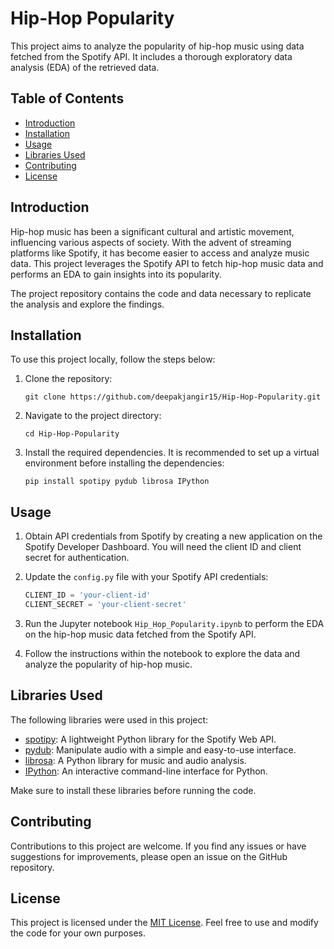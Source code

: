 # Hip-Hop Popularity

This project aims to analyze the popularity of hip-hop music using data fetched from the Spotify API. It includes a thorough exploratory data analysis (EDA) of the retrieved data.

## Table of Contents

- [Introduction](#introduction)
- [Installation](#installation)
- [Usage](#usage)
- [Libraries Used](#libraries-used)
- [Contributing](#contributing)
- [License](#license)

## Introduction

Hip-hop music has been a significant cultural and artistic movement, influencing various aspects of society. With the advent of streaming platforms like Spotify, it has become easier to access and analyze music data. This project leverages the Spotify API to fetch hip-hop music data and performs an EDA to gain insights into its popularity.

The project repository contains the code and data necessary to replicate the analysis and explore the findings.

## Installation

To use this project locally, follow the steps below:

1. Clone the repository:

   ```shell
   git clone https://github.com/deepakjangir15/Hip-Hop-Popularity.git
   ```

2. Navigate to the project directory:

   ```shell
   cd Hip-Hop-Popularity
   ```

3. Install the required dependencies. It is recommended to set up a virtual environment before installing the dependencies:

   ```shell
   pip install spotipy pydub librosa IPython
   ```

## Usage

1. Obtain API credentials from Spotify by creating a new application on the Spotify Developer Dashboard. You will need the client ID and client secret for authentication.

2. Update the `config.py` file with your Spotify API credentials:

   ```python
   CLIENT_ID = 'your-client-id'
   CLIENT_SECRET = 'your-client-secret'
   ```

3. Run the Jupyter notebook `Hip_Hop_Popularity.ipynb` to perform the EDA on the hip-hop music data fetched from the Spotify API.

4. Follow the instructions within the notebook to explore the data and analyze the popularity of hip-hop music.

## Libraries Used

The following libraries were used in this project:

- [spotipy](https://pypi.org/project/spotipy/): A lightweight Python library for the Spotify Web API.
- [pydub](https://pypi.org/project/pydub/): Manipulate audio with a simple and easy-to-use interface.
- [librosa](https://librosa.org/doc/main/index.html): A Python library for music and audio analysis.
- [IPython](https://ipython.org/): An interactive command-line interface for Python.

Make sure to install these libraries before running the code.

## Contributing

Contributions to this project are welcome. If you find any issues or have suggestions for improvements, please open an issue on the GitHub repository.

## License

This project is licensed under the [MIT License](LICENSE). Feel free to use and modify the code for your own purposes.
